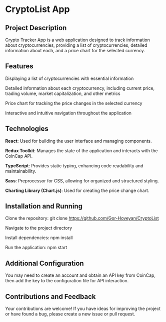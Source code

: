<h1>CryptoList App</h1>


<h2>Project Description</h2>

  Crypto Tracker App is a web application designed to track information about cryptocurrencies, providing a list of cryptocurrencies, detailed information about each, and a price chart for the selected currency.


<h2>Features</h2>


  Displaying a list of cryptocurrencies with essential information
  
  Detailed information about each cryptocurrency, including current price, trading volume, market capitalization, and other metrics
  
  Price chart for tracking the price changes in the selected currency
  
  Interactive and intuitive navigation throughout the application


<h2>Technologies</h2>


  <b>React</b>: Used for building the user interface and managing components.
  
  <b>Redux Toolkit</b>: Manages the state of the application and interacts with the CoinCap API.
  
  <b>TypeScript</b>: Provides static typing, enhancing code readability and maintainability.
  
  <b>Sass</b>: Preprocessor for CSS, allowing for organized and structured styling.
  
  <b>Charting Library (Chart.js)</b>: Used for creating the price change chart.


<h2>Installation and Running</h2>

  
  Clone the repository: git clone https://github.com/Gor-Hoveyan/CryptoList
  
  Navigate to the project directory
  
  Install dependencies: npm install
  
  Run the application: npm start


<h2>Additional Configuration</h2>


  You may need to create an account and obtain an API key from CoinCap, then add the key to the configuration file for API interaction.


<h2>Contributions and Feedback</h2>

  
  Your contributions are welcome! If you have ideas for improving the project or have found a bug, please create a new issue or pull request.

